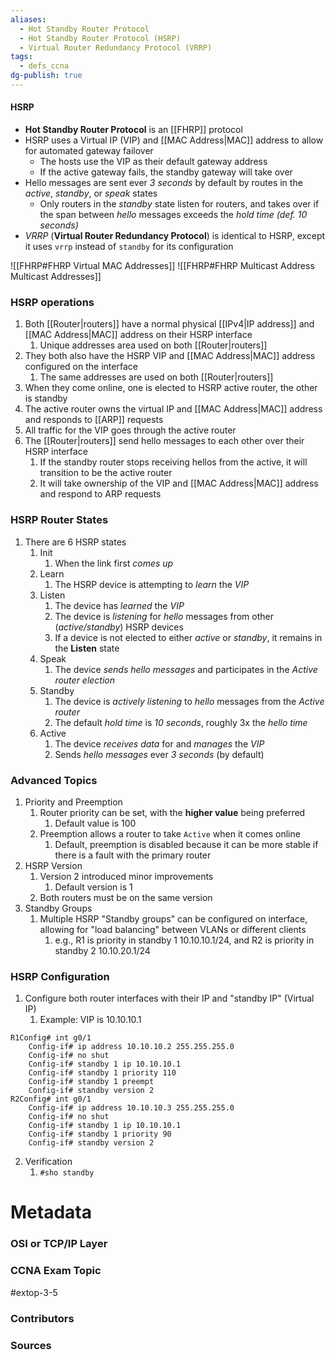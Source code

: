 ```yaml
---
aliases:
  - Hot Standby Router Protocol
  - Hot Standby Router Protocol (HSRP)
  - Virtual Router Redundancy Protocol (VRRP)
tags:
  - defs_ccna
dg-publish: true
---
```

#### HSRP
- **Hot Standby Router Protocol** is an [[FHRP]] protocol
- HSRP uses a Virtual IP (VIP) and [[MAC Address|MAC]] address to allow for automated gateway failover
	- The hosts use the VIP as their default gateway address
	- If the active gateway fails, the standby gateway will take over
- Hello messages are sent ever *3 seconds* by default by routes in the *active*, *standby*, or *speak* states
	- Only routers in the *standby* state listen for routers, and takes over if the span between *hello* messages exceeds the *hold time (def. 10 seconds)*
- *VRRP* (**Virtual Router Redundancy Protocol**) is identical to HSRP, except it uses `vrrp` instead of `standby` for its configuration

![[FHRP#FHRP Virtual MAC Addresses]]
![[FHRP#FHRP Multicast Address Multicast Addresses]]
### HSRP operations
1.  Both [[Router|routers]] have a normal physical [[IPv4|IP address]] and [[MAC Address|MAC]] address on their HSRP interface
	1.  Unique addresses area used on both [[Router|routers]]
2.  They both also have the HSRP VIP and [[MAC Address|MAC]] address configured on the interface
	1.  The same addresses are used on both [[Router|routers]]
3.  When they come online, one is elected to HSRP active router, the other is standby
4.  The active router owns the virtual IP and [[MAC Address|MAC]] address and responds to [[ARP]] requests
5.  All traffic for the VIP goes through the active router
6.  The [[Router|routers]] send hello messages to each other over their HSRP interface
	1.  If the standby router stops receiving hellos from the active, it will transition to be the active router
	2.  It will take ownership of the VIP and [[MAC Address|MAC]] address and respond to ARP requests

### HSRP Router States
1. There are 6 HSRP states
	1. Init
		1. When the link first *comes up*
	2. Learn
		1. The HSRP device is attempting to *learn* the *VIP*
	3. Listen
		1. The device has *learned* the *VIP*
		2. The device is *listening* for *hello* messages from other (*active/standby*) HSRP devices
		3. If a device is not elected to either *active* or *standby*, it remains in the **Listen** state
	4. Speak
		1. The device *sends hello messages* and participates in the *Active router election*
	5. Standby
		1. The device is *actively listening* to *hello* messages from the *Active router*
		2. The default *hold time* is *10 seconds*, roughly 3x the *hello time*
	6. Active
		1. The device *receives data* for and *manages* the *VIP*
		2. Sends *hello messages* ever *3 seconds* (by default)



### Advanced Topics
1. Priority and Preemption
	1. Router priority can be set, with the **higher value** being preferred
		1. Default value is 100
	2. Preemption allows a router to take `Active` when it comes online
		1. Default, preemption is disabled because it can be more stable if there is a fault with the primary router
2. HSRP Version
	1. Version 2 introduced minor improvements
		1. Default version is 1
	2. Both routers must be on the same version
3. Standby Groups
	1. Multiple HSRP "Standby groups" can be configured on interface, allowing for "load balancing" between VLANs or different clients
		1. e.g., R1 is priority in standby 1 10.10.10.1/24, and R2 is priority in standby 2 10.10.20.1/24

### HSRP Configuration
1.  Configure both router interfaces with their IP and "standby IP" (Virtual IP)
	1. Example: VIP is 10.10.10.1
```
R1Config# int g0/1
	Config-if# ip address 10.10.10.2 255.255.255.0
	Config-if# no shut
	Config-if# standby 1 ip 10.10.10.1
	Config-if# standby 1 priority 110
    Config-if# standby 1 preempt
    Config-if# standby version 2
R2Config# int g0/1
	Config-if# ip address 10.10.10.3 255.255.255.0
	Config-if# no shut
	Config-if# standby 1 ip 10.10.10.1
	Config-if# standby 1 priority 90
	Config-if# standby version 2
```
2.  Verification
	1.  `#sho standby`


# Metadata
### OSI or TCP/IP Layer

### CCNA Exam Topic
#extop-3-5 
### Contributors

### Sources

